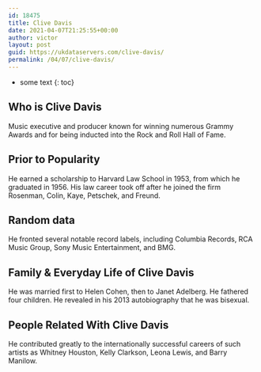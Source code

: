 ```yaml
---
id: 18475
title: Clive Davis
date: 2021-04-07T21:25:55+00:00
author: victor
layout: post
guid: https://ukdataservers.com/clive-davis/
permalink: /04/07/clive-davis/
---
```


* some text
{: toc}


## Who is Clive Davis



Music executive and producer known for winning numerous Grammy Awards and for being inducted into the Rock and Roll Hall of Fame.

                
                
                
## Prior to Popularity



He earned a scholarship to Harvard Law School in 1953, from which he graduated in 1956. His law career took off after he joined the firm Rosenman, Colin, Kaye, Petschek, and Freund.

                
                
                
## Random data



He fronted several notable record labels, including Columbia Records, RCA Music Group, Sony Music Entertainment, and BMG.

                
                
                
## Family & Everyday Life of Clive Davis



He was married first to Helen Cohen, then to Janet Adelberg. He fathered four children. He revealed in his 2013 autobiography that he was bisexual.

                
                
                
## People Related With Clive Davis



He contributed greatly to the internationally successful careers of such artists as Whitney Houston, Kelly Clarkson, Leona Lewis, and Barry Manilow.

                
              
            
          
          
          